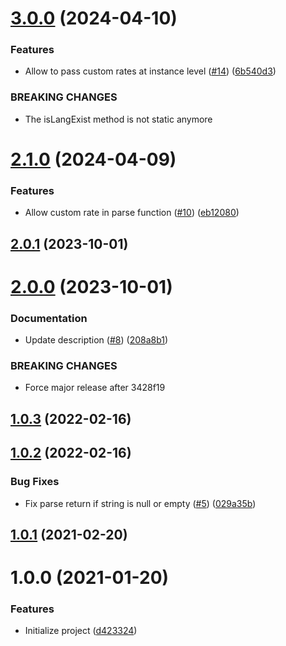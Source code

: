 # [3.0.0](https://github.com/untemps/read-per-minute/compare/v2.1.0...v3.0.0) (2024-04-10)


### Features

* Allow to pass custom rates at instance level ([#14](https://github.com/untemps/read-per-minute/issues/14)) ([6b540d3](https://github.com/untemps/read-per-minute/commit/6b540d3594aa9aba332c297a641a3e5788581657))


### BREAKING CHANGES

* The isLangExist method is not static anymore

# [2.1.0](https://github.com/untemps/read-per-minute/compare/v2.0.1...v2.1.0) (2024-04-09)


### Features

* Allow custom rate in parse function ([#10](https://github.com/untemps/read-per-minute/issues/10)) ([eb12080](https://github.com/untemps/read-per-minute/commit/eb12080eed16eb1a8f6a2385d76b982e39cebb92))

## [2.0.1](https://github.com/untemps/read-per-minute/compare/v2.0.0...v2.0.1) (2023-10-01)

# [2.0.0](https://github.com/untemps/read-per-minute/compare/v1.0.3...v2.0.0) (2023-10-01)


### Documentation

* Update description ([#8](https://github.com/untemps/read-per-minute/issues/8)) ([208a8b1](https://github.com/untemps/read-per-minute/commit/208a8b1d0517e333d73140cfed99b21c3869fb8d))


### BREAKING CHANGES

* Force major release after 3428f19

## [1.0.3](https://github.com/untemps/read-per-minute/compare/v1.0.2...v1.0.3) (2022-02-16)

## [1.0.2](https://github.com/untemps/read-per-minute/compare/v1.0.1...v1.0.2) (2022-02-16)

### Bug Fixes

-   Fix parse return if string is null or empty ([#5](https://github.com/untemps/read-per-minute/issues/5)) ([029a35b](https://github.com/untemps/read-per-minute/commit/029a35b0201f313dd1f4a8b5e55c62678768a9ee))

## [1.0.1](https://github.com/untemps/read-per-minute/compare/v1.0.0...v1.0.1) (2021-02-20)

# 1.0.0 (2021-01-20)

### Features

-   Initialize project ([d423324](https://github.com/untemps/read-per-minute/commit/d42332419d5b09b3f4ba94b0d4d7e614ec410d45))
